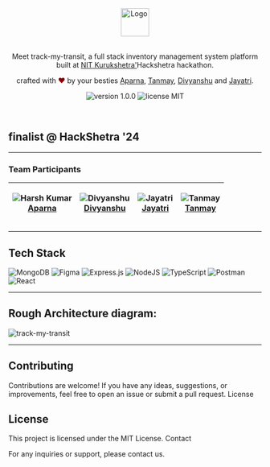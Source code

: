 <div align="center">
  <img alt="Logo" src="https://nitkkr.ac.in/wp-content/uploads/2023/11/60-year-logo-140720223-e1705218165789.jpg" height="56" />
</div>


<br>
<p align="center">
Meet track-my-transit, a full stack inventory management system platform built at <a href="https://nitkkr.ac.in/">NIT Kurukshetra'</a>Hackshetra hackathon.
</p>
<p align="center">
crafted with <span style="color: #8b0000;">&hearts;</span> by your besties <a href="https://github.com/aaparnaaa">Aparna</a>, <a href="https://github.com/tanmayagrwl">Tanmay</a>, <a href="https://github.com/divyanshu1810">Divyanshu</a> and <a href="https://github.com/BanerjeeJ">Jayatri</a>.
</p>
<p align="center">
    <img src="https://img.shields.io/badge/version-1.0.0-yellowgreen" alt="version 1.0.0"/>
    <img src="https://img.shields.io/badge/license-MIT-brightgreen" alt="license MIT"/>
</p>
<br>


## finalist @ HackShetra '24

**************************

### Team Participants


| <p align="center">![Harsh Kumar](https://github.com/aaparnaaa.png?size=128)<br>[Aparna](https://github.com/aaparnaaa)</p> | <p align="center">![Divyanshu](https://github.com/divyanshu1810.png?size=128)<br>[Divyanshu](https://github.com/divyanshu1810)</p> | <p align="center">![Jayatri](https://github.com/BanerjeeJ.png?size=128)<br>[Jayatri](https://github.com/BanerjeeJ)</p> | <p align="center">![Tanmay](https://github.com/tanmayagrwl.png?size=128)<br>[Tanmay](https://github.com/tanmayagrwl)</p> | 
| -------------------------------------------------------------------------------------------------------------------------------- | ------------------------------------------------------------------------------------------------------------------------------------------------------ | ------------------------------------------------------------------------------------------------------------------------------------------------------ |  ------------------------------------------------------------------------------------------------------------------------------------------------------ | 


**************************

## Tech Stack

![MongoDB](https://img.shields.io/badge/MongoDB-%234ea94b.svg?style=for-the-badge&logo=mongodb&logoColor=white)
![Figma](https://img.shields.io/badge/figma-%23F24E1E.svg?style=for-the-badge&logo=figma&logoColor=white)
![Express.js](https://img.shields.io/badge/express.js-%23404d59.svg?style=for-the-badge&logo=express&logoColor=%2361DAFB)
![NodeJS](https://img.shields.io/badge/node.js-6DA55F?style=for-the-badge&logo=node.js&logoColor=white)
![TypeScript](https://img.shields.io/badge/typescript-%23007ACC.svg?style=for-the-badge&logo=typescript&logoColor=white)
![Postman](https://img.shields.io/badge/Postman-FF6C37?style=for-the-badge&logo=postman&logoColor=white)
![React](https://img.shields.io/badge/react-%2320232a.svg?style=for-the-badge&logo=react&logoColor=%2361DAFB)


**************************

## Rough Architecture diagram:

![track-my-transit](https://github.com/divyanshu1810/hackshetra-24/assets/91051053/a6a50f4f-84ea-48a3-825f-c36c8d4732af)


**************************

## Contributing

Contributions are welcome! If you have any ideas, suggestions, or improvements, feel free to open an issue or submit a pull request.
License

## License
This project is licensed under the MIT License.
Contact

For any inquiries or support, please contact us.

